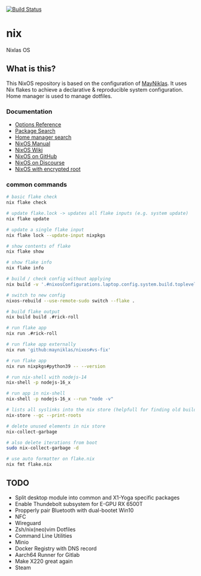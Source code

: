 [![Build Status](https://drone.lounge.rocks/api/badges/alexanderwallau/nix/status.svg)](https://drone.lounge.rocks/alexanderwallau/nix)

# nix

Nixlas OS

## What is this?

This NixOS repository is based on the configuration of [MayNiklas](https://github.com/MayNiklas/nixos).
It uses Nix flakes to achieve a declarative & reproducible system configuration.
Home manager is used to manage dotfiles.

### Documentation

- [Options Reference](https://search.nixos.org/options/)
- [Package Search](https://search.nixos.org/packages/)
- [Home manager search](https://rycee.gitlab.io/home-manager/options.html)
- [NixOS Manual](https://nixos.org/nixos/manual/)
- [NixOS Wiki](https://nixos.wiki/wiki/Main_Page)
- [NixOS on GitHub](https://github.com/NixOS/nixpkgs/)
- [NixOS on Discourse](https://discourse.nixos.org/)
- [NixOS with encrypted root](https://pablo.tools/blog/computers/nixos-encrypted-install/)

### common commands

```bash
# basic flake check
nix flake check

# update flake.lock -> updates all flake inputs (e.g. system update)
nix flake update

# update a single flake input
nix flake lock --update-input nixpkgs

# show contents of flake
nix flake show

# show flake info
nix flake info

# build / check config without applying
nix build -v '.#nixosConfigurations.laptop.config.system.build.toplevel'

# switch to new config
nixos-rebuild --use-remote-sudo switch --flake .

# build flake output
nix build build .#rick-roll

# run flake app
nix run .#rick-roll

# run flake app externally
nix run 'github:mayniklas/nixos#vs-fix'

# run flake app
nix run nixpkgs#python39 -- --version

# run nix-shell with nodejs-14
nix-shell -p nodejs-16_x

# run app in nix-shell
nix-shell -p nodejs-16_x --run "node -v"

# lists all syslinks into the nix store (helpfull for finding old builds that can be deleted)
nix-store --gc --print-roots

# delete unused elements in nix store
nix-collect-garbage

# also delete iterations from boot
sudo nix-collect-garbage -d

# use auto formatter on flake.nix
nix fmt flake.nix
```

## TODO

- Split desktop module into common and X1-Yoga specific packages
- Enable Thundebolt subsystem for E-GPU RX 6500T
- Propperly pair Bluetooth with dual-bootet Win10
- NFC
- Wireguard
- Zsh/nix(neo)vim Dotfiles
- Command Line Utilities
- Minio
- Docker Registry with DNS record
- Aarch64 Runner for Gitlab
- Make X220 great again
- Steam
